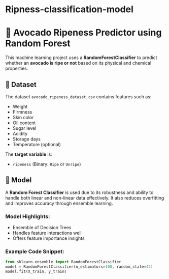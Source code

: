 # Ripness-classification-model
# 🥑 Avocado Ripeness Predictor using Random Forest

This machine learning project uses a **RandomForestClassifier** to predict whether an **avocado is ripe or not** based on its physical and chemical properties.

## 📂 Dataset

The dataset `avocado_ripeness_dataset.csv` contains features such as:

- Weight
- Firmness
- Skin color
- Oil content
- Sugar level
- Acidity
- Storage days
- Temperature (optional)

The **target variable** is:
- `ripeness` (Binary: `Ripe` or `Unripe`)

## 🧠 Model

A **Random Forest Classifier** is used due to its robustness and ability to handle both linear and non-linear data effectively. It also reduces overfitting and improves accuracy through ensemble learning.

### Model Highlights:
- Ensemble of Decision Trees
- Handles feature interactions well
- Offers feature importance insights

### Example Code Snippet:
```python
from sklearn.ensemble import RandomForestClassifier
model = RandomForestClassifier(n_estimators=100, random_state=42)
model.fit(X_train, y_train)
